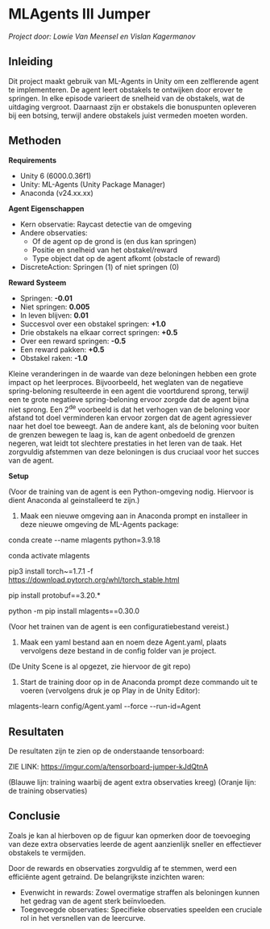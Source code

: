 # MLAgents III Jumper

*Project door: Lowie Van Meensel en Vislan Kagermanov*

## Inleiding

Dit project maakt gebruik van ML-Agents in Unity om een zelflerende agent te implementeren. De agent leert obstakels te ontwijken door erover te springen. In elke episode varieert de snelheid van de obstakels, wat de uitdaging vergroot. Daarnaast zijn er obstakels die bonuspunten opleveren bij een botsing, terwijl andere obstakels juist vermeden moeten worden.

## Methoden

**Requirements**

- Unity 6 (6000.0.36f1)
- Unity: ML-Agents (Unity Package Manager)
- Anaconda (v24.xx.xx)

**Agent Eigenschappen**

  - Kern observatie: Raycast detectie van de omgeving
  - Andere observaties:
    - Of de agent op de grond is (en dus kan springen)
    - Positie en snelheid van het obstakel/reward
    - Type object dat op de agent afkomt (obstacle of reward)
  - DiscreteAction: Springen (1) of niet springen (0)

**Reward Systeem**

- Springen: **\-0.01**
- Niet springen: **0.005**
- In leven blijven: **0.01**
- Succesvol over een obstakel springen: **+1.0**
- Drie obstakels na elkaar correct springen: **+0.5**
- Over een reward springen: **\-0.5**
- Een reward pakken: **+0.5**
- Obstakel raken: **\-1.0**

Kleine veranderingen in de waarde van deze beloningen hebben een grote impact op het leerproces. Bijvoorbeeld, het weglaten van de negatieve spring-beloning resulteerde in een agent die voortdurend sprong, terwijl een te grote negatieve spring-beloning ervoor zorgde dat de agent bijna niet sprong. Een 2<sup>de</sup> voorbeeld is dat het verhogen van de beloning voor afstand tot doel verminderen kan ervoor zorgen dat de agent agressiever naar het doel toe beweegt. Aan de andere kant, als de beloning voor buiten de grenzen bewegen te laag is, kan de agent onbedoeld de grenzen negeren, wat leidt tot slechtere prestaties in het leren van de taak. Het zorgvuldig afstemmen van deze beloningen is dus cruciaal voor het succes van de agent.

**Setup**

(Voor de training van de agent is een Python-omgeving nodig. Hiervoor is dient Anaconda al geinstalleerd te zijn.)

1. Maak een nieuwe omgeving aan in Anaconda prompt en installeer in deze nieuwe omgeving de ML-Agents package:

conda create --name mlagents python=3.9.18

conda activate mlagents

pip3 install torch~=1.7.1 -f <https://download.pytorch.org/whl/torch_stable.html>

pip install protobuf==3.20.\*

python -m pip install mlagents==0.30.0

(Voor het trainen van de agent is een configuratiebestand vereist.)

1. Maak een yaml bestand aan en noem deze Agent.yaml, plaats vervolgens deze bestand in de config folder van je project.

(De Unity Scene is al opgezet, zie hiervoor de git repo)

1. Start de training door op in de Anaconda prompt deze commando uit te voeren (vervolgens druk je op Play in de Unity Editor):

mlagents-learn config/Agent.yaml --force --run-id=Agent

## Resultaten

De resultaten zijn te zien op de onderstaande tensorboard:

ZIE LINK: https://imgur.com/a/tensorboard-jumper-kJdQtnA

(Blauwe lijn: training waarbij de agent extra observaties kreeg)
(Oranje lijn: de training observaties)

## Conclusie

Zoals je kan al hierboven op de figuur kan opmerken door de toevoeging van deze extra observaties leerde de agent aanzienlijk sneller en effectiever obstakels te vermijden.

Door de rewards en observaties zorgvuldig af te stemmen, werd een efficiënte agent getraind. De belangrijkste inzichten waren:

- Evenwicht in rewards: Zowel overmatige straffen als beloningen kunnen het gedrag van de agent sterk beïnvloeden.
- Toegevoegde observaties: Specifieke observaties speelden een cruciale rol in het versnellen van de leercurve.


